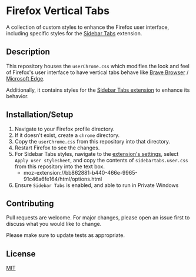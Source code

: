 # Firefox Vertical Tabs

A collection of custom styles to enhance the Firefox user interface, including specific styles for the [Sidebar Tabs](https://github.com/asamuzaK/sidebarTabs) extension.

## Description

This repository houses the `userChrome.css` which modifies the look and feel of Firefox's user interface to have vertical tabs behave like [Brave Browser](https://brave.com/vertical-tabs/) / [Microsoft Edge](https://www.microsoft.com/en-us/edge/features/vertical-tabs?form=MT00D8).

Additionally, it contains styles for the [Sidebar Tabs extension](https://addons.mozilla.org/en-US/firefox/addon/sidebartabs/) to enhance its behavior.

## Installation/Setup

1. Navigate to your Firefox profile directory.
2. If it doesn't exist, create a `chrome` directory.
3. Copy the `userChrome.css` from this repository into that directory.
4. Restart Firefox to see the changes.
5. For Sidebar Tabs styles, navigate to the [extension's settings](moz-extension://bb862881-b440-466e-9965-91c46a6fe164/html/options.html), select `Apply user stylesheet`, and copy the contents of `sidebartabs.user.css` from this repository into the text box.
   - moz-extension://bb862881-b440-466e-9965-91c46a6fe164/html/options.html
7. Ensure `Sidebar Tabs` is enabled, and able to run in Private Windows

## Contributing

Pull requests are welcome. For major changes, please open an issue first to discuss what you would like to change.

Please make sure to update tests as appropriate.

## License

[MIT](LICENSE)
